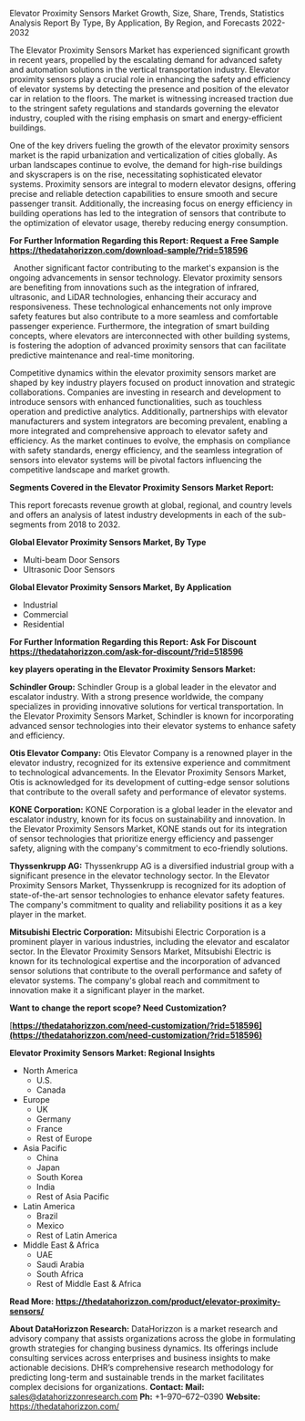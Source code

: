 ﻿Elevator Proximity Sensors Market Growth, Size, Share, Trends, Statistics Analysis Report By Type, By Application, By Region, and Forecasts 2022-2032

The Elevator Proximity Sensors Market has experienced significant growth in recent years, propelled by the escalating demand for advanced safety and automation solutions in the vertical transportation industry. Elevator proximity sensors play a crucial role in enhancing the safety and efficiency of elevator systems by detecting the presence and position of the elevator car in relation to the floors. The market is witnessing increased traction due to the stringent safety regulations and standards governing the elevator industry, coupled with the rising emphasis on smart and energy-efficient buildings.

One of the key drivers fueling the growth of the elevator proximity sensors market is the rapid urbanization and verticalization of cities globally. As urban landscapes continue to evolve, the demand for high-rise buildings and skyscrapers is on the rise, necessitating sophisticated elevator systems. Proximity sensors are integral to modern elevator designs, offering precise and reliable detection capabilities to ensure smooth and secure passenger transit. Additionally, the increasing focus on energy efficiency in building operations has led to the integration of sensors that contribute to the optimization of elevator usage, thereby reducing energy consumption.

**For Further Information Regarding this Report: Request a Free Sample <https://thedatahorizzon.com/download-sample/?rid=518596>** 

` `Another significant factor contributing to the market's expansion is the ongoing advancements in sensor technology. Elevator proximity sensors are benefiting from innovations such as the integration of infrared, ultrasonic, and LiDAR technologies, enhancing their accuracy and responsiveness. These technological enhancements not only improve safety features but also contribute to a more seamless and comfortable passenger experience. Furthermore, the integration of smart building concepts, where elevators are interconnected with other building systems, is fostering the adoption of advanced proximity sensors that can facilitate predictive maintenance and real-time monitoring.

Competitive dynamics within the elevator proximity sensors market are shaped by key industry players focused on product innovation and strategic collaborations. Companies are investing in research and development to introduce sensors with enhanced functionalities, such as touchless operation and predictive analytics. Additionally, partnerships with elevator manufacturers and system integrators are becoming prevalent, enabling a more integrated and comprehensive approach to elevator safety and efficiency. As the market continues to evolve, the emphasis on compliance with safety standards, energy efficiency, and the seamless integration of sensors into elevator systems will be pivotal factors influencing the competitive landscape and market growth.

**Segments Covered in the Elevator Proximity Sensors Market Report:**

This report forecasts revenue growth at global, regional, and country levels and offers an analysis of latest industry developments in each of the sub-segments from 2018 to 2032.

**Global Elevator Proximity Sensors Market, By Type**

- Multi-beam Door Sensors
- Ultrasonic Door Sensors

**Global Elevator Proximity Sensors Market, By Application**

- Industrial
- Commercial
- Residential

**For Further Information Regarding this Report: Ask For Discount <https://thedatahorizzon.com/ask-for-discount/?rid=518596>** 

**key players operating in the Elevator Proximity Sensors Market:**

**Schindler Group:** Schindler Group is a global leader in the elevator and escalator industry. With a strong presence worldwide, the company specializes in providing innovative solutions for vertical transportation. In the Elevator Proximity Sensors Market, Schindler is known for incorporating advanced sensor technologies into their elevator systems to enhance safety and efficiency.

**Otis Elevator Company:** Otis Elevator Company is a renowned player in the elevator industry, recognized for its extensive experience and commitment to technological advancements. In the Elevator Proximity Sensors Market, Otis is acknowledged for its development of cutting-edge sensor solutions that contribute to the overall safety and performance of elevator systems.

**KONE Corporation:** KONE Corporation is a global leader in the elevator and escalator industry, known for its focus on sustainability and innovation. In the Elevator Proximity Sensors Market, KONE stands out for its integration of sensor technologies that prioritize energy efficiency and passenger safety, aligning with the company's commitment to eco-friendly solutions.

**Thyssenkrupp AG:** Thyssenkrupp AG is a diversified industrial group with a significant presence in the elevator technology sector. In the Elevator Proximity Sensors Market, Thyssenkrupp is recognized for its adoption of state-of-the-art sensor technologies to enhance elevator safety features. The company's commitment to quality and reliability positions it as a key player in the market.

**Mitsubishi Electric Corporation:** Mitsubishi Electric Corporation is a prominent player in various industries, including the elevator and escalator sector. In the Elevator Proximity Sensors Market, Mitsubishi Electric is known for its technological expertise and the incorporation of advanced sensor solutions that contribute to the overall performance and safety of elevator systems. The company's global reach and commitment to innovation make it a significant player in the market.

**Want to change the report scope? Need Customization?**

[**https://thedatahorizzon.com/need-customization/?rid=518596](https://thedatahorizzon.com/need-customization/?rid=518596)** 

**Elevator Proximity Sensors Market: Regional Insights**

- North America
  - U.S.
  - Canada
- Europe
  - UK
  - Germany
  - France
  - Rest of Europe
- Asia Pacific
  - China
  - Japan
  - South Korea
  - India
  - Rest of Asia Pacific
- Latin America
  - Brazil
  - Mexico
  - Rest of Latin America
- Middle East & Africa
  - UAE
  - Saudi Arabia
  - South Africa
  - Rest of Middle East & Africa

**Read More: <https://thedatahorizzon.com/product/elevator-proximity-sensors/>** 

**About DataHorizzon Research:**DataHorizzon is a market research and advisory company that assists organizations across the globe in formulating growth strategies for changing business dynamics. Its offerings include consulting services across enterprises and business insights to make actionable decisions. DHR’s comprehensive research methodology for predicting long-term and sustainable trends in the market facilitates complex decisions for organizations.**Contact:Mail:** <sales@datahorizzonresearch.com> **Ph:** +1–970–672–0390**Website:** <https://thedatahorizzon.com/> 

